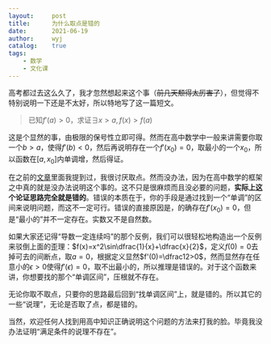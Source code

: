 ```yaml
---
layout:		post
title:		为什么取点是错的
date:		2021-06-19
author:		wyj
catalog:	true
tags:
    - 数学
    - 文化课
---
```


高考都过去这么久了，我才忽然想起来这个事（~~前几天颓得太厉害了~~），但觉得不特别说明一下还是不太好，所以特地写了这一篇短文。

> 已知$f'(a)>0$，求证$\exists x>a,f(x)>f(a)$

这是个显然的事，由极限的保号性立即可得。然而在高中数学中一般来讲需要你取一个$b>a$，使得$f'(b)<0$，然后再说明存在一个$f'(x_0)=0$，取最小的一个$x_0$，所以函数在$[a,x_0]$内单调增，然后得证。

在之前的[文章](/2021/04/30/%E6%95%B4%E6%95%B0%E7%BA%BF%E6%80%A7%E9%80%92%E6%8E%A8%E6%9E%81%E9%99%90/)里面我提到过，我很讨厌取点。然而没办法，因为在高中数学的框架之中真的就是没办法说明这个事的。这不只是很麻烦而且没必要的问题，**实际上这个论证思路完全就是错的**。错误的本质在于，你的手段是通过找到一个“单调”的区间来说明问题，而这不一定可行。错误的直接原因是，的确存在$f'(x_0)=0$，但是“最小的”并不一定存在。实数又不是自然数。

如果大家还记得“导数一定连续吗”的那个反例，我们可以很轻松地构造出一个反例来驳倒上面的歪理：$f(x)=x^2\sin\dfrac{1}{x}+\dfrac{x}{2}$，定义$f(0)=0$去掉可去的间断点，取$a=0$，根据定义显然$f'(0)=\dfrac12>0$，然而显然存在任意小的$\epsilon>0$使得$f'(\epsilon)=0$，取不出最小的，所以推理是错误的。对于这个函数来讲，你想要找的那个“单调区间”，压根就不存在。

无论你取不取点，只要你的思路最后回到“找单调区间”上，就是错的。所以其它的一些“说理”，无论是否取了点，都是错的。

当然，欢迎任何人找到用高中知识正确说明这个问题的方法来打我的脸。毕竟我没办法证明“满足条件的说理不存在”。
